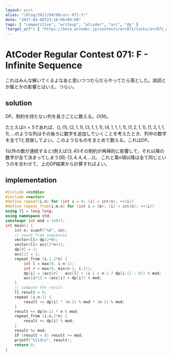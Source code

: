 ```yaml
---
layout: post
alias: "/blog/2017/04/08/arc-071-f/"
date: "2017-04-08T23:10:06+09:00"
tags: [ "competitive", "writeup", "atcoder", "arc", "dp" ]
"target_url": [ "https://beta.atcoder.jp/contests/arc071/tasks/arc071_d" ]
---
```


# AtCoder Regular Contest 071: F - Infinite Sequence

これはみんな解いてくるよなあと思いつつだらだらやってたら落とした。誤読とか飯とかの影響とはいえ、つらい。

## solution

DP。制約を持たない列を長さごとに数える。$O(N)$。

たとえば$n = 5$であれば、$(), (1), (2, 1, 1), (3, 1, 1, 1), (4, 1, 1, 1, 1), (1, 2, 1, 1), (1, 3, 1, 1, 1), \dots$のような列はその後ろに数字を追加していくことを考えたとき、列中の数字を全て$1$と見做してよい。このようなものをまとめて数える。これはDP。

$1$以外の数が連続すると(例えば$(3, 4)$)その制約が再帰的に影響して、それ以降の数字が全て決まってしまう(同: $(3, 4, 4, 4, \dots)$)。
これと第$n$項以降は全て同じというのを合わせて、上のDP結果から計算すればよい。

## implementation

``` c++
#include <cstdio>
#include <vector>
#define repeat(i,n) for (int i = 0; (i) < int(n); ++(i))
#define repeat_from(i,m,n) for (int i = (m); (i) < int(n); ++(i))
using ll = long long;
using namespace std;
constexpr int mod = 1e9+7;
int main() {
    int n; scanf("%d", &n);
    // count free sequences
    vector<ll> dp(2*n);
    vector<ll> acc(2*n+1);
    dp[0] = 1;
    acc[1] = 1;
    repeat_from (i,1,2*n) {
        int l = max(0, i-n-1);
        int r = max(0, min(n-1, i-2));
        dp[i] = (acc[r] - acc[l] + (i-1 < n-1 ? dp[i-1] : 0)) % mod;
        acc[i+1] = (acc[i] + dp[i]) % mod;
    }
    // compute the result
    ll result = 0;
    repeat (i,n-1) {
        result += dp[i] * (n-1) % mod * (n-1) % mod;
    }
    result += dp[n-1] * n % mod;
    repeat_from (i,n,2*n) {
        result += dp[i] % mod;
    }
    result %= mod;
    if (result < 0) result += mod;
    printf("%lld\n", result);
    return 0;
}
```
